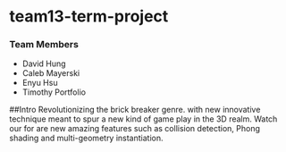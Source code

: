 # team13-term-project

### Team Members
- David Hung 
- Caleb Mayerski
- Enyu Hsu 
- Timothy Portfolio

##Intro
Revolutionizing the brick breaker genre. with new innovative technique meant to spur a new kind of game play in the 3D realm. Watch our for are new amazing features such as collision detection, Phong shading and multi-geometry instantiation. 